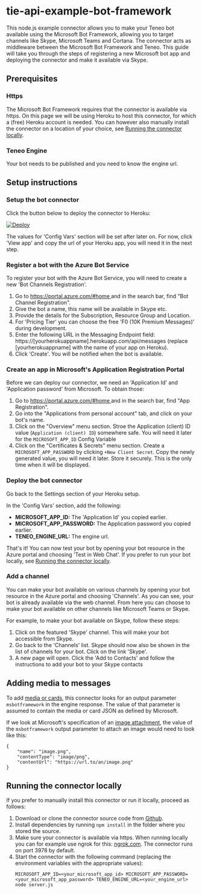 # tie-api-example-bot-framework
This node.js example connector allows you to make your Teneo bot available using the Microsoft Bot Framework, allowing you to target channels like Skype, Microsoft Teams and Cortana. The connector acts as middleware between the Microsoft Bot Framework and Teneo. This guide will take you through the steps of registering a new Microsoft bot app and deploying the connector and make it available via Skype.

## Prerequisites
### Https
The Microsoft Bot Framework requires that the connector is available via https. On this page we will be using Heroku to host this connector, for which a (free) Heroku account is needed. You can however also manually install the connector on a location of your choice, see [Running the connector locally](#running-the-connector-locally).

### Teneo Engine
Your bot needs to be published and you need to know the engine url.

## Setup instructions

### Setup the bot connector
Click the button below to deploy the connector to Heroku:

[![Deploy](https://www.herokucdn.com/deploy/button.svg?classes=noborder)](https://heroku.com/deploy?template=https://github.com/artificialsolutions/tie-api-example-ms-bot-framework)

The values for 'Config Vars' section will be set after later on. For now, click 'View app' and copy the url of your Heroku app, you will need it in the next step.

### Register a bot with the Azure Bot Service
To register your bot with the Azure Bot Service, you will need to create a new 'Bot Channels Registration'.
1. Go to [https://portal.azure.com/#home ](https://portal.azure.com/#home) and in the search bar, find "Bot Channel Registration".
2. Give the bot a name, this name will be available in Skype etc.
3. Provide the details for the Subscription, Resource Group and Location.
4. For 'Pricing Tier' you can choose the free 'F0 (10K Premium Messages)' during development.
5. Enter the following URL in the Messaging Endpoint field: https://[yourherokuappname].herokuapp.com/api/messages (replace [yourherokuappname] with the name of your app on Heroku).
6. Click 'Create'. You will be notified when the bot is available.

### Create an app in Microsoft's Application Registration Portal
Before we can deploy our connector, we need an 'Application Id' and 'Application password' from Microsoft. To obtain those:
1. Go to [https://portal.azure.com/#home ](https://portal.azure.com/#home) and in the search bar, find "App Registration".
2. Go into the "Applications from personal account" tab, and click on your bot's name.
3. Click on the "Overview" menu section. Stroe the Application (client) ID value (`Application (client) ID`) somewhere safe. You will need it later for the `MICROSOFT_APP_ID` Config Variable
4. Click on the "Certificates & Secrets" menu section. Create a `MICROSOFT_APP_PASSWORD` by clicking `+New Client Secret`. Copy the newly generated value, you will need it later. Store it securely. This is the only time when it will be displayed. 

### Deploy the bot connector
Go back to the Settings section of your Heroku setup.

In the 'Config Vars' section, add the following:
* **MICROSOFT_APP_ID:** The 'Application Id' you copied earlier.
* **MICROSOFT_APP_PASSWORD:** The Application password you copied earlier.
* **TENEO_ENGINE_URL:** The engine url.

That's it! You can now test your bot by opening your bot resource in the Azure portal and choosing 'Test in Web Chat'.
If you prefer to run your bot locally, see [Running the connector locally](#running-the-connector-locally).

### Add a channel
You can make your bot available on various channels by opening your bot resource in the Azure portal and choosing 'Channels'. As you can see, your bot is already available via the web channel. From here you can choose to make your bot available on other channels like Microsoft Teams or Skype. 

For example, to make your bot available on Skype, follow these steps:
1. Click on the featured 'Skype' channel. This will make your bot accessible from Skype.
2. Go back to the 'Channels' list. Skype should now also be shown in the list of channels for your bot. Click on the link 'Skype'.
3. A new page will open. Click the 'Add to Contacts' and follow the instructions to add your bot to your Skype contacts

## Adding media to messages
To add [media or cards](https://docs.microsoft.com/en-us/azure/bot-service/bot-builder-howto-add-media-attachments?view=azure-bot-service-4.0&tabs=javascript), this connector looks for an output parameter `msbotframework` in the engine response. The value of that parameter is assumed to contain the media or card JSON as defined by Microsoft.

If we look at Microsoft's specification of an [image attachment](https://docs.microsoft.com/en-us/azure/bot-service/bot-builder-howto-add-media-attachments?view=azure-bot-service-4.0&tabs=javascript#send-attachments), the value of the `msbotframework` output parameter to attach an image would need to look like this: 
```
{
    "name": "image.png",
    "contentType": "image/png",
    "contentUrl": "https://url.to/an/image.png"
}
```

## Running the connector locally
If you prefer to manually install this connector or run it locally, proceed as follows:
1. Download or clone the connector source code from [Github](https://github.com/artificialsolutions/tie-api-example-slack-events-api).
2. Install dependencies by running `npm install` in the folder where you stored the source.
3. Make sure your connector is available via https. When running locally you can for example use ngrok for this: [ngrok.com](https://ngrok.com). The connector runs on port 3978 by default.
4. Start the connector with the following command (replacing the environment variables with the appropriate values):
    ```
    MICROSOFT_APP_ID=<your_microsoft_app_id> MICROSOFT_APP_PASSWORD=<your_microsoft_app_password> TENEO_ENGINE_URL=<your_engine_url> node server.js
    ```
